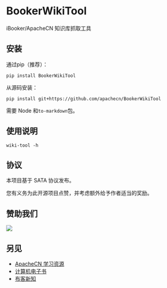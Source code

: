 # BookerWikiTool

iBooker/ApacheCN 知识库抓取工具

## 安装

通过pip（推荐）：

```
pip install BookerWikiTool
```

从源码安装：

```
pip install git+https://github.com/apachecn/BookerWikiTool
```

需要 Node 和`to-markdown`包。

## 使用说明

```
wiki-tool -h
```

## 协议

本项目基于 SATA 协议发布。

您有义务为此开源项目点赞，并考虑额外给予作者适当的奖励。

## 赞助我们

![](https://home.apachecn.org/img/about/donate.jpg)

## 另见

+   [ApacheCN 学习资源](https://docs.apachecn.org/)
+   [计算机电子书](http://it-ebooks.flygon.net)
+   [布客新知](http://flygon.net/ixinzhi/)
